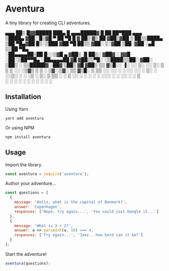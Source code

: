 # Aventura

A tiny library for creating CLI adventures.

 ▄▄▄    ██▒   █▓▓█████  ███▄    █ ▄▄▄█████▓ █    ██  ██▀███   ▄▄▄      
▒████▄ ▓██░   █▒▓█   ▀  ██ ▀█   █ ▓  ██▒ ▓▒ ██  ▓██▒▓██ ▒ ██▒▒████▄    
▒██  ▀█▄▓██  █▒░▒███   ▓██  ▀█ ██▒▒ ▓██░ ▒░▓██  ▒██░▓██ ░▄█ ▒▒██  ▀█▄  
░██▄▄▄▄██▒██ █░░▒▓█  ▄ ▓██▒  ▐▌██▒░ ▓██▓ ░ ▓▓█  ░██░▒██▀▀█▄  ░██▄▄▄▄██ 
 ▓█   ▓██▒▒▀█░  ░▒████▒▒██░   ▓██░  ▒██▒ ░ ▒▒█████▓ ░██▓ ▒██▒ ▓█   ▓██▒
 ▒▒   ▓▒█░░ ▐░  ░░ ▒░ ░░ ▒░   ▒ ▒   ▒ ░░   ░▒▓▒ ▒ ▒ ░ ▒▓ ░▒▓░ ▒▒   ▓▒█░
  ▒   ▒▒ ░░ ░░   ░ ░  ░░ ░░   ░ ▒░    ░    ░░▒░ ░ ░   ░▒ ░ ▒░  ▒   ▒▒ ░
  ░   ▒     ░░     ░      ░   ░ ░   ░       ░░░ ░ ░   ░░   ░   ░   ▒   
      ░  ░   ░     ░  ░         ░             ░        ░           ░  ░
            ░                                                          

## Installation

Using Yarn

```
yarn add aventura
```

Or using NPM

```
npm install aventura
```

## Usage

Import the library.

```javascript
const aventura = require('aventura');
```

Author your adventure...

```javascript
const questions = [
  {
    message: 'Hello, what is the capital of Denmark?',
    answer: 'Copenhagen',
    responses: ['Nope, try again...', 'You could just Google it...']
  },
  {
    message: 'What is 2 + 2?',
    answer: a => parseInt(a, 10) === 4,
    responses: ['Try again...', 'Jeez...how hard can it be?']
  }
];
```

Start the adventure!

```javascript
aventura(questions);
```
